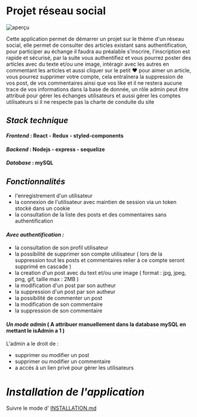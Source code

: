# Projet réseau social
![aperçu](https://media2.giphy.com/media/hWWWIcF7W63kO44Ynn/giphy.gif)

Cette application permet de démarrer un projet sur le thème d'un réseau social, elle permet de consulter des articles existant sans authentification, pour participer au échange il faudra au préalable s'inscrire, l'inscription est rapide et sécurisé, par la suite vous authentifiez et vous pourrez poster des articles avec du texte et/ou une image, intéragir avec les autres en commentant les articles et aussi cliquer sur le petit ♥️ pour aimer un article, vous pourrez supprimer votre compte, cela entraînera la suppression de vos post, de vos commentaires ainsi que vos like et il ne restera aucune trace de vos informations dans la base de donnée, un rôle admin peut être attribué pour gérer les échanges utilisateurs et aussi gérer les comptes utilisateurs si il ne respecte pas la charte de conduite du site



## ***Stack technique***

#### ***Frontend*** : React - Redux - styled-components
  
#### ***Backend*** :  Nodejs - express - sequelize
  
#### ***Database*** : mySQL

## ***Fonctionnalités***

- l'enregistrement d'un utilisateur
- la connexion de l'utilisateur avec maintien de session via un token stocké dans un cookie
- la consultation de la liste des posts et des commentaires sans authentification

#### ***Avec authentification :***

- la consultation de son profil utilisateur
- la possibilité de supprimer son compte utilisateur ( lors de la suppression tout les posts et commentaires relier à ce compte seront supprimé en cascade )
- la creation d'un post avec du text et/ou une image ( format : jpg, jpeg, png, gif, taille max : 2MB )
- la modification d'un post par son autheur
- la suppression d'un post par son autheur
- la possibilité de commenter un post
- la modification de son commentaire
- la suppression de son commentaire

#### ***Un mode admin*** ( A attribuer manuellement dans la database mySQL en mettant le isAdmin a 1 )

L'admin a le droit de :
- supprimer ou modifier un post
- supprimer ou modifier un commentaire
- a accés à un lien privé pour gérer les utilisateurs

# ***Installation de l'application***

Suivre le mode d' [INSTALLATION.md](https://github.com/Facodeur/Groupomania-OC-P7/blob/main/INSTALLATION.md)
